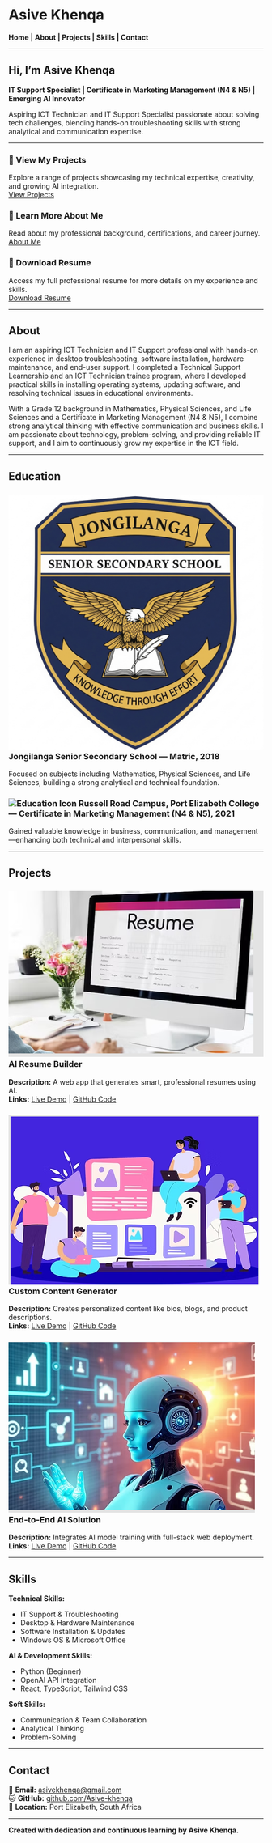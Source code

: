 # Asive Khenqa

**Home | About | Projects | Skills | Contact**

---

## Hi, I’m Asive Khenqa
**IT Support Specialist | Certificate in Marketing Management (N4 & N5) | Emerging AI Innovator**

Aspiring ICT Technician and IT Support Specialist passionate about solving tech challenges, blending hands-on troubleshooting skills with strong analytical and communication expertise.

---

### 🔹 View My Projects
Explore a range of projects showcasing my technical expertise, creativity, and growing AI integration.  
[View Projects](#projects)

### 🔹 Learn More About Me
Read about my professional background, certifications, and career journey.  
[About Me](#about)

### 🔹 Download Resume
Access my full professional resume for more details on my experience and skills.  
[Download Resume](https://your-resume-link.com)

---

## About
I am an aspiring ICT Technician and IT Support professional with hands-on experience in desktop troubleshooting, software installation, hardware maintenance, and end-user support. I completed a Technical Support Learnership and an ICT Technician trainee program, where I developed practical skills in installing operating systems, updating software, and resolving technical issues in educational environments.

With a Grade 12 background in Mathematics, Physical Sciences, and Life Sciences and a Certificate in Marketing Management (N4 & N5), I combine strong analytical thinking with effective communication and business skills. I am passionate about technology, problem-solving, and providing reliable IT support, and I aim to continuously grow my expertise in the ICT field.

---

## Education

### ![Education Icon](images/jongilanga.png) Jongilanga Senior Secondary School — Matric, 2018
Focused on subjects including Mathematics, Physical Sciences, and Life Sciences, building a strong analytical and technical foundation.

### ![Education Icon](images/marketing.png) Russell Road Campus, Port Elizabeth College — Certificate in Marketing Management (N4 & N5), 2021
Gained valuable knowledge in business, communication, and management—enhancing both technical and interpersonal skills.

---

## Projects

### ![Project Image](images/ai-resume-builder.png) AI Resume Builder
**Description:** A web app that generates smart, professional resumes using AI.  
**Links:** [Live Demo](https://your-demo-link.com) | [GitHub Code](https://github.com/Asive-khenqa/ai-resume-builder)

### ![Project Image](images/custom-content-generator.png) Custom Content Generator
**Description:** Creates personalized content like bios, blogs, and product descriptions.  
**Links:** [Live Demo](https://your-demo-link.com) | [GitHub Code](https://github.com/Asive-khenqa/custom-content-generator)

### ![Project Image](images/end-to-end-ai.png) End-to-End AI Solution
**Description:** Integrates AI model training with full-stack web deployment.  
**Links:** [Live Demo](#) | [GitHub Code](https://github.com/Asive-khenqa/end-to-end-ai-solution)

---

## Skills
**Technical Skills:**  
- IT Support & Troubleshooting  
- Desktop & Hardware Maintenance  
- Software Installation & Updates  
- Windows OS & Microsoft Office  

**AI & Development Skills:**  
- Python (Beginner)  
- OpenAI API Integration  
- React, TypeScript, Tailwind CSS  

**Soft Skills:**  
- Communication & Team Collaboration  
- Analytical Thinking  
- Problem-Solving  

---

## Contact
📧 **Email:** [asivekhenqa@gmail.com](mailto:asivekhenqa@gmail.com)  
🐱 **GitHub:** [github.com/Asive-khenqa](https://github.com/Asive-khenqa)  
📍 **Location:** Port Elizabeth, South Africa  

---

**Created with dedication and continuous learning by Asive Khenqa.**
